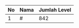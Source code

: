 | No | Nama            | Jumlah Level |
|----|-----------------|--------------|
| 1  | #    |    842        |
